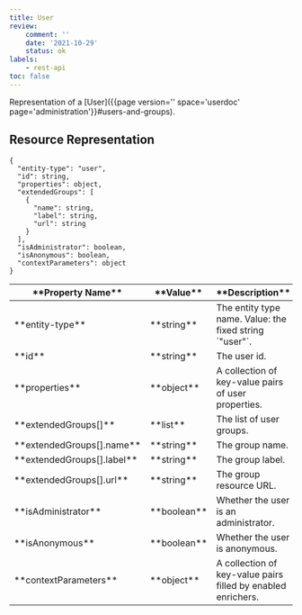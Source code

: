 ```yaml
---
title: User
review:
    comment: ''
    date: '2021-10-29'
    status: ok
labels:
    - rest-api
toc: false
---
```


Representation of a [User]({{page version='' space='userdoc' page='administration'}}#users-and-groups).

## Resource Representation

<pre><code class="json hljs">{
  "entity-type": "user",
  "id": string,
  "properties": object,
  "extendedGroups": [
    {
      "name": string,
      "label": string,
      "url": string
    }
  ],
  "isAdministrator": boolean,
  "isAnonymous": boolean,
  "contextParameters": object
}
</code></pre>

<div class="table-scroll">
  <table>
    <thead>
      <tr>
        <th>**Property Name**</th>
        <th>**Value**</th>
        <th>**Description**</th>
        <th>**Notes**</th>
      </tr>
    </thead>
    <tbody>
      <tr>
        <td>**entity-type**</td>
        <td>**string**</td>
        <td>The entity type name. Value: the fixed string `"user"`.</td>
        <td></td>
      </tr>
      <tr>
        <td>**id**</td>
        <td>**string**</td>
        <td>The user id.</td>
        <td></td>
      </tr>
      <tr>
        <td>**properties**</td>
        <td>**object**</td>
        <td>A collection of key-value pairs of user properties.</td>
        <td></td>
      </tr>
      <tr>
        <td>**extendedGroups[]**</td>
        <td>**list**</td>
        <td>The list of user groups.</td>
        <td></td>
      </tr>
      <tr>
        <td>**extendedGroups[].name**</td>
        <td>**string**</td>
        <td>The group name.</td>
        <td></td>
      </tr>
      <tr>
        <td>**extendedGroups[].label**</td>
        <td>**string**</td>
        <td>The group label.</td>
        <td></td>
      </tr>
      <tr>
        <td>**extendedGroups[].url**</td>
        <td>**string**</td>
        <td>The group resource URL.</td>
        <td></td>
      </tr>
      <tr>
        <td>**isAdministrator**</td>
        <td>**boolean**</td>
        <td>Whether the user is an administrator.</td>
        <td></td>
      </tr>
      <tr>
        <td>**isAnonymous**</td>
        <td>**boolean**</td>
        <td>Whether the user is anonymous.</td>
        <td></td>
      </tr>
      <tr>
        <td>**contextParameters**</td>
        <td>**object**</td>
        <td>A collection of key-value pairs filled by enabled enrichers.</td>
        <td>Optional</td>
      </tr>
    </tbody>
  </table>
</div>
